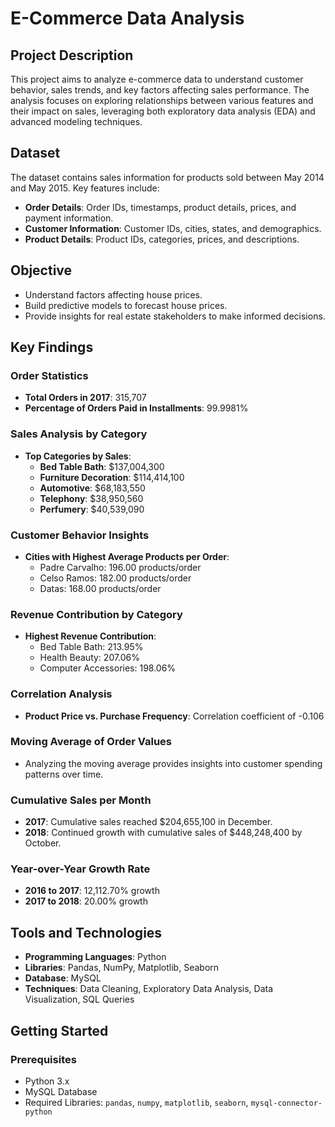 # E-Commerce Data Analysis

## Project Description

This project aims to analyze e-commerce data to understand customer behavior, sales trends, and key factors affecting sales performance. The analysis focuses on exploring relationships between various features and their impact on sales, leveraging both exploratory data analysis (EDA) and advanced modeling techniques.

## Dataset

The dataset contains sales information for products sold between May 2014 and May 2015. Key features include:

- **Order Details**: Order IDs, timestamps, product details, prices, and payment information.
- **Customer Information**: Customer IDs, cities, states, and demographics.
- **Product Details**: Product IDs, categories, prices, and descriptions.

## Objective

- Understand factors affecting house prices.
- Build predictive models to forecast house prices.
- Provide insights for real estate stakeholders to make informed decisions.

## Key Findings

### Order Statistics

- **Total Orders in 2017**: 315,707
- **Percentage of Orders Paid in Installments**: 99.9981%

### Sales Analysis by Category

- **Top Categories by Sales**:
  - **Bed Table Bath**: $137,004,300
  - **Furniture Decoration**: $114,414,100
  - **Automotive**: $68,183,550
  - **Telephony**: $38,950,560
  - **Perfumery**: $40,539,090

### Customer Behavior Insights

- **Cities with Highest Average Products per Order**:
  - Padre Carvalho: 196.00 products/order
  - Celso Ramos: 182.00 products/order
  - Datas: 168.00 products/order

### Revenue Contribution by Category

- **Highest Revenue Contribution**:
  - Bed Table Bath: 213.95%
  - Health Beauty: 207.06%
  - Computer Accessories: 198.06%

### Correlation Analysis

- **Product Price vs. Purchase Frequency**: Correlation coefficient of -0.106

### Moving Average of Order Values

- Analyzing the moving average provides insights into customer spending patterns over time.

### Cumulative Sales per Month

- **2017**: Cumulative sales reached $204,655,100 in December.
- **2018**: Continued growth with cumulative sales of $448,248,400 by October.

### Year-over-Year Growth Rate

- **2016 to 2017**: 12,112.70% growth
- **2017 to 2018**: 20.00% growth



## Tools and Technologies

- **Programming Languages**: Python
- **Libraries**: Pandas, NumPy, Matplotlib, Seaborn
- **Database**: MySQL
- **Techniques**: Data Cleaning, Exploratory Data Analysis, Data Visualization, SQL Queries

## Getting Started

### Prerequisites

- Python 3.x
- MySQL Database
- Required Libraries: `pandas`, `numpy`, `matplotlib`, `seaborn`, `mysql-connector-python`

